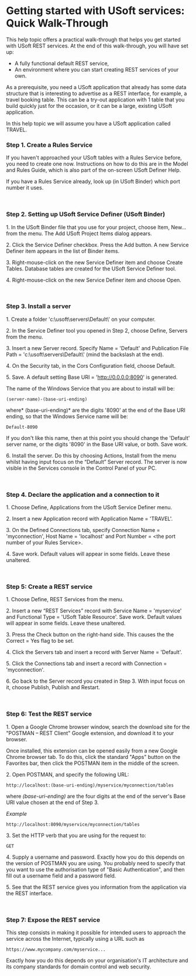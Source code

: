 # Getting started with USoft services: Quick Walk-Through

This help topic offers a practical walk-through that helps you get started with USoft REST services. At the end of this walk-through, you will have set up:

- A fully functional default REST service,
- An environment where you can start creating REST services of your own.

As a prerequisite, you need a USoft application that already has some data structure that is interesting to advertise as a REST interface, for example, a travel booking table. This can be a try-out application with 1 table that you build quickly just for the occasion, or it can be a large, existing USoft application.

In this help topic we will assume you have a USoft application called TRAVEL.

### Step 1. Create a Rules Service

If you haven't approached your USoft tables with a Rules Service before, you need to create one now. Instructions on how to do this are in the Model and Rules Guide, which is also part of the on-screen USoft Definer Help.

If you have a Rules Service already, look up (in USoft Binder) which port number it uses.

 

### Step 2. Setting up USoft Service Definer (USoft Binder)

1. In the USoft Binder file that you use for your project, choose Item, New... from the menu. The Add USoft Project Items dialog appears.

2. Click the Service Definer checkbox. Press the Add button. A new Service Definer item appears in the list of Binder items.

3. Right-mouse-click on the new Service Definer item and choose Create Tables. Database tables are created for the USoft Service Definer tool.

4. Right-mouse-click on the new Service Definer item and choose Open.

 

### Step 3. Install a server

1. Create a folder 'c:\\usoft\\servers\\Default\\' on your computer.

2. In the Service Definer tool you opened in Step 2, choose Define, Servers from the menu.

3. Insert a new Server record. Specify Name = 'Default' and Publication File Path = 'c:\\usoft\\servers\\Default\\' (mind the backslash at the end).

4. On the Security tab, in the Cors Configuration field, choose Default.

5. Save. A default setting Base URI = 'http://0.0.0.0:8090' is generated.

The name of the Windows Service that you are about to install will be:

```
(server-name)-(base-uri-ending)
```

where* (base-uri-ending)* are the digits '8090' at the end of the Base URI ending, so that the Windows Service name will be:

```
Default-8090
```

If you don't like this name, then at this point you should change the 'Default' server name, or the digits '8090' in the Base URI value, or both. Save work.

6. Install the server. Do this by choosing Actions, Install from the menu whilst having input focus on the “Default” Server record. The server is now visible in the Services console in the Control Panel of your PC.

 

### Step 4. Declare the application and a connection to it

1. Choose Define, Applications from the USoft Service Definer menu.

2. Insert a new Application record with Application Name = 'TRAVEL'.

3. On the Defined Connections tab, specify Connection Name = 'myconnection', Host Name = 'localhost' and Port Number = \<the port number of your Rules Service>.

4. Save work. Default values will appear in some fields. Leave these unaltered.

 

### Step 5: Create a REST service

1. Choose Define, REST Services from the menu.

2. Insert a new “REST Services” record with Service Name = 'myservice' and Functional Type = 'USoft Table Resource'. Save work. Default values will appear in some fields. Leave these unaltered.

3. Press the Check button on the right-hand side. This causes the the Correct = Yes flag to be set.

4. Click the Servers tab and insert a record with Server Name = 'Default'.

5. Click the Connections tab and insert a record with Connection = 'myconnection'.

6. Go back to the Server record you created in Step 3. With input focus on it, choose Publish, Publish and Restart.

 

### Step 6: Test the REST service

1. Open a Google Chrome browser window, search the download site for the "POSTMAN – REST Client" Google extension, and download it to your browser.

Once installed, this extension can be opened easily from a new Google Chrome browser tab. To do this, click the standard "Apps" button on the Favorites bar, then click the POSTMAN item in the middle of the screen.

2. Open POSTMAN, and specify the following URL:

```
http://localhost:(base-uri-ending)/myservice/myconnection/tables
```

where *(base-uri-ending)* are the four digits at the end of the server's Base URI value chosen at the end of Step 3.

*Example*

```
http://localhost:8090/myservice/myconnection/tables
```

3. Set the HTTP verb that you are using for the request to:

```
GET
```

4. Supply a username and password. Exactly how you do this depends on the version of POSTMAN you are using. You probably need to specify that you want to use the authorisation type of "Basic Authentication", and then fill out a username field and a password field.

5. See that the REST service gives you information from the application via the REST interface.

 

### Step 7: Expose the REST service

This step consists in making it possible for intended users to approach the service across the Internet, typically using a URL such as

```
https://www.mycompany.com/myservice...
```

Exactly how you do this depends on your organisation's IT architecture and its company standards for domain control and web security.

 